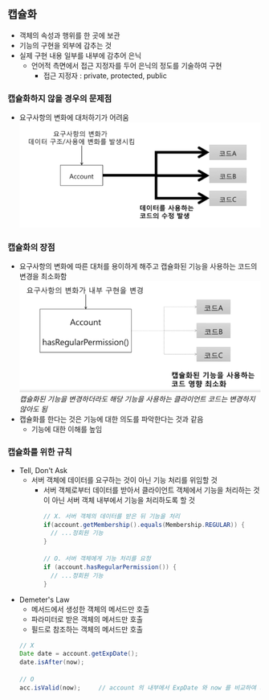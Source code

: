 ## 캡슐화
- 객체의 속성과 행위를 한 곳에 보관
- 기능의 구현을 외부에 감추는 것
- 실제 구현 내용 일부를 내부에 감추어 은닉
  - 언어적 측면에서 접근 지정자를 두어 은닉의 정도를 기술하여 구현
    - 접근 지정자 : private, protected, public

### 캡슐화하지 않을 경우의 문제점
- 요구사항의 변화에 대처하기가 어려움
  ![img.png](img/not-encapsulation.png)

### 캡슐화의 장점
- 요구사항의 변화에 따른 대처를 용이하게 해주고 캡슐화된 기능을 사용하는 코드의 변경을 최소화함
  ![img.png](encapsulation.png)
  *캡슐화된 기능을 변경하더라도 해당 기능을 사용하는 클라이언트 코드는 변경하지 않아도 됨*
- 캡슐화를 한다는 것은 기능에 대한 의도를 파악한다는 것과 같음
  - 기능에 대한 이해를 높임

### 캡슐화를 위한 규칙
- Tell, Don't Ask
  - 서버 객체에 데이터를 요구하는 것이 아닌 기능 처리를 위임할 것
    - 서버 객체로부터 데이터를 받아서 클라이언트 객체에서 기능을 처리하는 것이 아닌 서버 객체 내부에서 기능을 처리하도록 할 것
      ```java
      // X. 서버 객체의 데이터를 받은 뒤 기능을 처리
      if(account.getMembership().equals(Membership.REGULAR)) {
        // ...정회원 기능
      }
      
      // O. 서버 객체에게 기능 처리를 요청
      if (account.hasRegularPermission()) {
        // ...정회원 기능
      }
      ```
- Demeter's Law
  - 메서드에서 생성한 객체의 메서드만 호출
  - 파라미터로 받은 객체의 메서드만 호출
  - 필드로 참조하는 객체의 메서드만 호출
  ```java
  // X
  Date date = account.getExpDate();
  date.isAfter(now);
  
  // O
  acc.isValid(now);     // account 의 내부에서 ExpDate 와 now 를 비교하여 처리
  ```